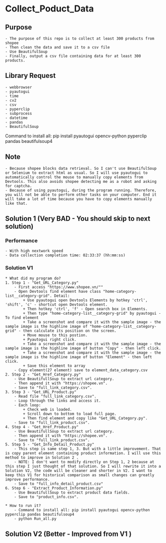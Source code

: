 # Collect_Poduct_Data

## Purpose
    - The purpose of this repo is to collect at least 300 products from shopee
    - Then clean the data and save it to a csv file
    - Use BeautifulSoup
    - Finally, output a csv file containing data for at least 300 products.

## Library Request
    - webbrowser
    - pyautogui
    - time
    - cv2
    - csv
    - pyperclip
    - subprocess
    - datetime
    - pandas
    - BeautifulSoup

Command to install all: pip install pyautogui opencv-python pyperclip pandas beautifulsoup4

## Note
    - Because shopee blocks data retrieval. So I can't use BeautifulSoup or Selenium to extract html as usual. So I will use pyautogui to automatically control the mouse to manually copy elements from Devtools. This also avoids shopee detecting me as a robot and asking for captcha.
    - Because of using pyautogui, during the program running. Therefore, you will not be able to perform other tasks on your computer. End it will take a lot of time because you have to copy elements manually like that.

## Solution 1 (Very BAD - You should skip to next solution)
### Performance
    - With high nextwork speed
    - Data collection completion time: 02:33:37 (hh:mm:ss)

### Solution V1
    * What did my program do?
    1. Step 1 - "Get_URL_Category.py"
        - First access "https://www.shopee.vn/""
        - Open Devtools find element have class "home-category-list__category-grid". Detail:
            + Use pyautogui open Devtools Elements by hotkey 'ctrl', 'shift', 'c' - shortcut open Devtools element.
            + Then hotkey 'ctrl', 'f' - Open search box in Elements.
            + Then type "home-category-list__category-grid" by pyautogui - To find element
            + Take a screenshot and compare it with the sample image - the sample image is the highline image of "home-category-list__category-grid" - then calculate its position on the screen.
            + Move mouse to this postion.
            + Pyautogui right click.
            + Take a screenshot and compare it with the sample image - the sample image is the highline image of button "Copy" - then left click.
            + Take a screenshot and compare it with the sample image - the sample image is the highline image of button "Element" - then left click.
            + Save this element to array
        - Copy element(27 element) save to element_data_category.csv 
    2. Step 2 - "Get_Href_Category.py"
        - Use BeautifullSoup to extract url category.
        - Then append it with "https://shopee.vn".
        - Save to "full_link_category.csv".
    3. Step 3 - "Get_URL_Product.py"
        - Read file "full_link_category.csv".
        - Loop through the links and access it.
        - Each loop:
            + Check web is loaded.
            + Scroll down to bottom to load full page.
            + Then find element and copy like "Get_URL_Category.py".
        - Save to "full_link_product.csv".
    4. Step 4 - "Get_Href_Product.py"
        - Use BeautifullSoup to extract url category.
        - Then append it with "https://shopee.vn".
        - Save to "full_link_product.csv".
    5. Step 5 - "Get_Info_Detail_Product.py"
        - This step is same step 1, 3. But with a little improvement. That is copy parent element containing product information. I will use this method to improve in Solution 2 .
        - NOTE: I don't want to modify directly on Step 1, 2 because at this step I just thought of that solution. So I will rewrite it into a Solution V2, the code will be cleaner and shorter in V2. I want to keep this V1 for historical comparison as small changes can greatly improve performance.
        - Save to "full_info_detail_product.csv"
    6. Step 6 - "Extract_Product_Information.py"
        - Use BeautifullSoup to extract product data fields.
        - Save to "product_info.csv". 
    
    * How to run it?
        - Command to install all: pip install pyautogui opencv-python pyperclip pandas beautifulsoup4
        - python Run_all.py

## Solution V2 (Better - Improved from V1 )
